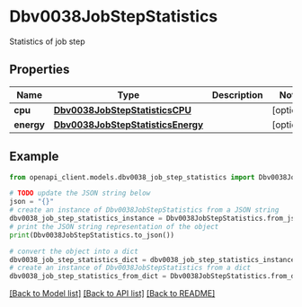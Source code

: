 # Dbv0038JobStepStatistics

Statistics of job step

## Properties

Name | Type | Description | Notes
------------ | ------------- | ------------- | -------------
**cpu** | [**Dbv0038JobStepStatisticsCPU**](Dbv0038JobStepStatisticsCPU.md) |  | [optional] 
**energy** | [**Dbv0038JobStepStatisticsEnergy**](Dbv0038JobStepStatisticsEnergy.md) |  | [optional] 

## Example

```python
from openapi_client.models.dbv0038_job_step_statistics import Dbv0038JobStepStatistics

# TODO update the JSON string below
json = "{}"
# create an instance of Dbv0038JobStepStatistics from a JSON string
dbv0038_job_step_statistics_instance = Dbv0038JobStepStatistics.from_json(json)
# print the JSON string representation of the object
print(Dbv0038JobStepStatistics.to_json())

# convert the object into a dict
dbv0038_job_step_statistics_dict = dbv0038_job_step_statistics_instance.to_dict()
# create an instance of Dbv0038JobStepStatistics from a dict
dbv0038_job_step_statistics_from_dict = Dbv0038JobStepStatistics.from_dict(dbv0038_job_step_statistics_dict)
```
[[Back to Model list]](../README.md#documentation-for-models) [[Back to API list]](../README.md#documentation-for-api-endpoints) [[Back to README]](../README.md)


